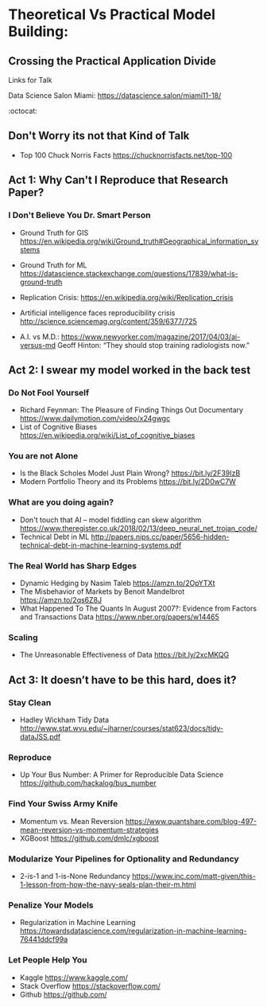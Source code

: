 # Theoretical Vs Practical Model Building:
## Crossing the Practical Application Divide
Links for Talk
  
  Data Science Salon Miami: https://datascience.salon/miami11-18/

:octocat:

## Don't Worry its not that Kind of Talk
 * Top 100 Chuck Norris Facts https://chucknorrisfacts.net/top-100
 
## Act 1: Why Can't I Reproduce that Research Paper?
### I Don't Believe You Dr. Smart Person

* Ground Truth for GIS https://en.wikipedia.org/wiki/Ground_truth#Geographical_information_systems
* Ground Truth for ML https://datascience.stackexchange.com/questions/17839/what-is-ground-truth

* Replication Crisis: https://en.wikipedia.org/wiki/Replication_crisis
* Artificial intelligence faces reproducibility crisis http://science.sciencemag.org/content/359/6377/725

* A.I. vs M.D.: https://www.newyorker.com/magazine/2017/04/03/ai-versus-md 
Geoff Hinton: “They should stop training radiologists now.” 

## Act 2: I swear my model worked in the back test
### Do Not Fool Yourself
* Richard Feynman: The Pleasure of Finding Things Out Documentary https://www.dailymotion.com/video/x24gwgc
* List of Cognitive Biases  https://en.wikipedia.org/wiki/List_of_cognitive_biases

### You are not Alone
* Is the Black Scholes Model Just Plain Wrong? https://bit.ly/2F39IzB
* Modern Portfolio Theory and its Problems https://bit.ly/2D0wC7W

### What are you doing again? 
* Don't touch that AI – model fiddling can skew algorithm https://www.theregister.co.uk/2018/02/13/deep_neural_net_trojan_code/
* Technical Debt in ML http://papers.nips.cc/paper/5656-hidden-technical-debt-in-machine-learning-systems.pdf

### The Real World has Sharp Edges
* Dynamic Hedging by Nasim Taleb https://amzn.to/2OpYTXt
* The Misbehavior of Markets by Benoit Mandelbrot https://amzn.to/2qs6Z8J
* What Happened To The Quants In August 2007?: Evidence from Factors and Transactions Data https://www.nber.org/papers/w14465

### Scaling
 * The Unreasonable Effectiveness of Data https://bit.ly/2xcMKQG

## Act 3: It doesn’t have to be this hard, does it?
### Stay Clean
* Hadley Wickham Tidy Data http://www.stat.wvu.edu/~jharner/courses/stat623/docs/tidy-dataJSS.pdf

### Reproduce
* Up Your Bus Number: A Primer for Reproducible Data Science https://github.com/hackalog/bus_number

### Find Your Swiss Army Knife

* Momentum vs. Mean Reversion https://www.quantshare.com/blog-497-mean-reversion-vs-momentum-strategies
* XGBoost https://github.com/dmlc/xgboost

### Modularize Your Pipelines for Optionality and Redundancy

 * 2-is-1 and 1-is-None Redundancy https://www.inc.com/matt-given/this-1-lesson-from-how-the-navy-seals-plan-their-m.html
 
### Penalize Your Models

* Regularization in Machine Learning https://towardsdatascience.com/regularization-in-machine-learning-76441ddcf99a

### Let People Help You

* Kaggle https://www.kaggle.com/
* Stack Overflow https://stackoverflow.com/
* Github https://github.com/

